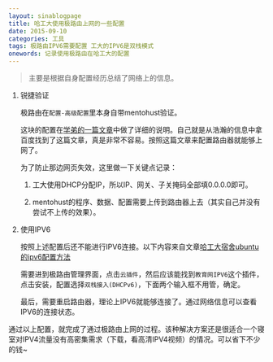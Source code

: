 ```yaml
---
layout: sinablogpage
title: 哈工大使用极路由上网的一些配置
date: 2015-09-10
categories: 工具
tags: 极路由IPV6需要配置 工大的IPV6是双栈模式
onewords: 记录使用极路由在哈工大的配置
---
```

> 主要是根据自身配置经历总结了网络上的信息。

1. 锐捷验证

    极路由在`配置-高级配置`里本身自带mentohust验证。

    这块的配置在[学弟的一篇文章](http://life.rccoder.net/exe/846.html)中做了详细的说明。自己就是从浩瀚的信息中拿百度找到了这篇文章，真是非常不容易。按照这篇文章来配置路由器就能够上网了。

    为了防止那边网页失效，这里做一下关键点记录：

    1. 工大使用DHCP分配IP，所以IP、网关、子关掩码全部填0.0.0.0即可。

    2. mentohust的程序、数据、配置需要上传到路由器上去（其实自己并没有尝试不上传的效果）。

2. 使用IPV6

    按照上述配置后还不能进行IPV6连接。以下内容来自文章[哈工大宿舍ubuntu的ipv6配置方法
](http://yanshuo.name/cn/2014/12/ipv6/)
    
    需要进到极路由管理界面，点击`云插件`，然后应该能找到`教育网IPV6`这个插件，点击安装，配置选择`双栈接入(DHCPv6)`，下面两个输入框不用管，确定。

    最后，需要重启路由器，理论上IPV6就能够连接了。通过网络信息可以查看IPV6的连接状态。

通过以上配置，就完成了通过极路由上网的过程。该种解决方案还是很适合一个寝室对IPV4流量没有高密集需求（下载，看高清IPV4视频）的情况。可以省下不少的钱~